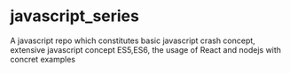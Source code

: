# javascript_series
A javascript repo which constitutes basic javascript crash concept, extensive javascript concept ES5,ES6, the usage of React and nodejs with concret examples   
